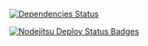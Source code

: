 [![Dependencies Status](https://gemnasium.com/Chevex/CodeTunnel.png)](https://gemnasium.com/Chevex/CodeTunnel)

[![Nodejitsu Deploy Status Badges](https://webhooks.nodejitsu.com/Chevex/CodeTunnel.png)](https://webops.nodejitsu.com#Chevex/CodeTunnel)
